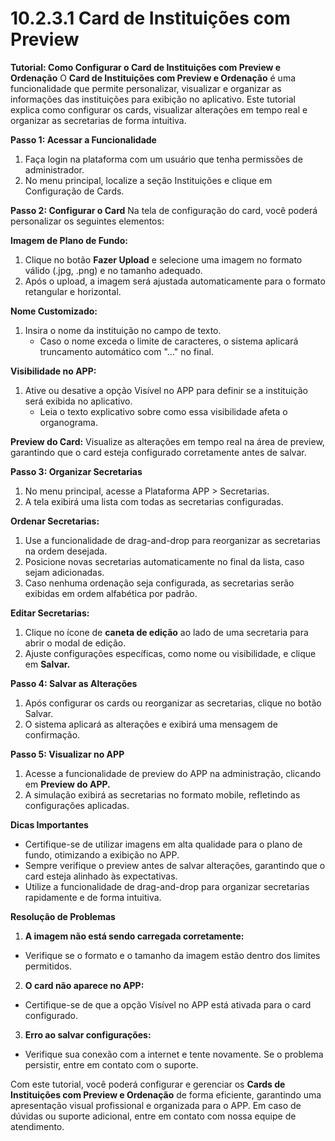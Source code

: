 # 10.2.3.1 Card de Instituições com Preview

**Tutorial: Como Configurar o Card de Instituições com Preview e Ordenação**
O **Card de Instituições com Preview e Ordenação** é uma funcionalidade que permite personalizar, visualizar e organizar as informações das instituições para exibição no aplicativo. Este tutorial explica como configurar os cards, visualizar alterações em tempo real e organizar as secretarias de forma intuitiva.

**Passo 1: Acessar a Funcionalidade**
1. Faça login na plataforma com um usuário que tenha permissões de administrador.
2. No menu principal, localize a seção Instituições e clique em Configuração de Cards.

**Passo 2: Configurar o Card**
Na tela de configuração do card, você poderá personalizar os seguintes elementos:

**Imagem de Plano de Fundo:**
1. Clique no botão **Fazer Upload** e selecione uma imagem no formato válido (.jpg, .png) e no tamanho adequado.
2. Após o upload, a imagem será ajustada automaticamente para o formato retangular e horizontal.

**Nome Customizado:**
1. Insira o nome da instituição no campo de texto.
   - Caso o nome exceda o limite de caracteres, o sistema aplicará truncamento automático com "..." no final.

**Visibilidade no APP:**
1. Ative ou desative a opção Visível no APP para definir se a instituição será exibida no aplicativo.
   - Leia o texto explicativo sobre como essa visibilidade afeta o organograma.

**Preview do Card:**
Visualize as alterações em tempo real na área de preview, garantindo que o card esteja configurado corretamente antes de salvar.

**Passo 3: Organizar Secretarias**
1. No menu principal, acesse a Plataforma APP > Secretarias.
2. A tela exibirá uma lista com todas as secretarias configuradas.

**Ordenar Secretarias:**
1. Use a funcionalidade de drag-and-drop para reorganizar as secretarias na ordem desejada.
2. Posicione novas secretarias automaticamente no final da lista, caso sejam adicionadas.
3. Caso nenhuma ordenação seja configurada, as secretarias serão exibidas em ordem alfabética por padrão.

**Editar Secretarias:**
1. Clique no ícone de **caneta de edição** ao lado de uma secretaria para abrir o modal de edição.
2. Ajuste configurações específicas, como nome ou visibilidade, e clique em **Salvar.**

**Passo 4: Salvar as Alterações**
1. Após configurar os cards ou reorganizar as secretarias, clique no botão Salvar.
2. O sistema aplicará as alterações e exibirá uma mensagem de confirmação.

**Passo 5: Visualizar no APP**
1. Acesse a funcionalidade de preview do APP na administração, clicando em **Preview do APP.**
2. A simulação exibirá as secretarias no formato mobile, refletindo as configurações aplicadas.

**Dicas Importantes**
- Certifique-se de utilizar imagens em alta qualidade para o plano de fundo, otimizando a exibição no APP.
- Sempre verifique o preview antes de salvar alterações, garantindo que o card esteja alinhado às expectativas.
- Utilize a funcionalidade de drag-and-drop para organizar secretarias rapidamente e de forma intuitiva.

**Resolução de Problemas**
1. **A imagem não está sendo carregada corretamente:**
- Verifique se o formato e o tamanho da imagem estão dentro dos limites permitidos.

2. **O card não aparece no APP:**
- Certifique-se de que a opção Visível no APP está ativada para o card configurado.

3. **Erro ao salvar configurações:**
- Verifique sua conexão com a internet e tente novamente. Se o problema persistir, entre em contato com o suporte.

Com este tutorial, você poderá configurar e gerenciar os **Cards de Instituições com Preview e Ordenação** de forma eficiente, garantindo uma apresentação visual profissional e organizada para o APP. Em caso de dúvidas ou suporte adicional, entre em contato com nossa equipe de atendimento.
